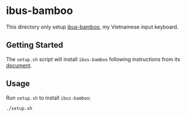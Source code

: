 # ibus-bamboo

This directory only setup
[ibus-bamboo](https://github.com/BambooEngine/ibus-bamboo), my Vietnamese input
keyboard.

## Getting Started

The `setup.sh` script will install `ibus-bamboo` following instructions from its
[document](https://github.com/BambooEngine/ibus-bamboo#ubuntu-v%C3%A0-c%C3%A1c-distro-t%C6%B0%C6%A1ng-t%E1%BB%B1).

## Usage

Run `setup.sh` to install `ibus-bamboo`:

```bash
./setup.sh
```
